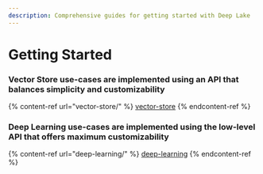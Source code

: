 ```yaml
---
description: Comprehensive guides for getting started with Deep Lake
---
```


# Getting Started

### Vector Store use-cases are implemented using an API that balances simplicity and customizability &#x20;

{% content-ref url="vector-store/" %}
[vector-store](vector-store/)
{% endcontent-ref %}

### Deep Learning use-cases are implemented using the low-level API that offers maximum customizability

{% content-ref url="deep-learning/" %}
[deep-learning](deep-learning/)
{% endcontent-ref %}
